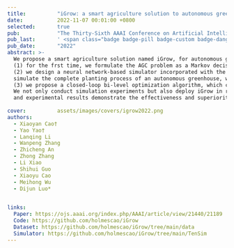 ```yaml
---
title:          "iGrow: a smart agriculture solution to autonomous greenhouse control"
date:           2022-11-07 00:01:00 +0800
selected:       true
pub:            "The Thirty-Sixth AAAI Conference on Artificial Intelligence (AAAI-22)"
pub_last:       ' <span class="badge badge-pill badge-custom badge-danger">CCF-A</span>'
pub_date:       "2022"
abstract: >-
  We propose a smart agriculture solution named iGrow, for autonomous greenhouse control (AGC):
  (1) for the frst time, we formulate the AGC problem as a Markov decision process (MDP) optimization problem;
  (2) we design a neural network-based simulator incorporated with the incremental mechanism to
  simulate the complete planting process of an autonomous greenhouse, which provides a testbed for the optimization of control strategies; 
  (3) we propose a closed-loop bi-level optimization algorithm, which can dynamically re-optimize the greenhouse control strategy with newly observed data during real-world production.
  We not only conduct simulation experiments but also deploy iGrow in real scenarios,
  and experimental results demonstrate the effectiveness and superiority of iGrow in autonomous greenhouse simulation and optimal control.
  
cover:          assets/images/covers/igrow2022.png
authors:
  - Xiaoyan Cao†
  - Yao Yao†
  - Lanqing Li
  - Wanpeng Zhang
  - Zhicheng An
  - Zhong Zhang
  - Li Xiao
  - Shihui Guo
  - Xiaoyu Cao
  - Meihong Wu
  - Dijun Luo*

  
links:
  Paper: https://ojs.aaai.org/index.php/AAAI/article/view/21440/21189
  Code: https://github.com/holmescao/iGrow
  Dataset: https://github.com/holmescao/iGrow/tree/main/data
  Simulator: https://github.com/holmescao/iGrow/tree/main/TenSim
---
```

